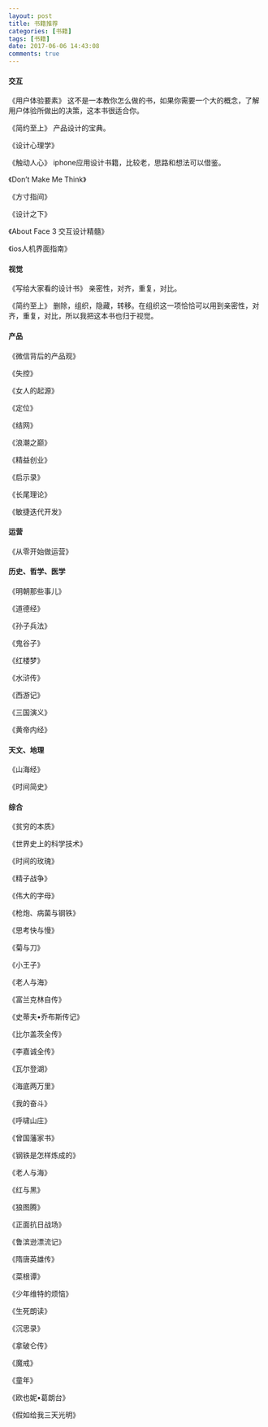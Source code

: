 ```yaml
---
layout: post
title: 书籍推荐
categories: [书籍]
tags: [书籍]
date: 2017-06-06 14:43:08
comments: true
---
```


#### 交互

《用户体验要素》
    这不是一本教你怎么做的书，如果你需要一个大的概念，了解用户体验所做出的决策，这本书很适合你。

《简约至上》
    产品设计的宝典。

《设计心理学》

《触动人心》
    iphone应用设计书籍，比较老，思路和想法可以借鉴。

《Don’t Make Me Think》

《方寸指间》

《设计之下》

《About Face 3 交互设计精髓》

《ios人机界面指南》


#### 视觉

《写给大家看的设计书》
    亲密性，对齐，重复，对比。

《简约至上》
    删除，组织，隐藏，转移。在组织这一项恰恰可以用到亲密性，对齐，重复，对比，所以我把这本书也归于视觉。
    
#### 产品

《微信背后的产品观》

《失控》

《女人的起源》

《定位》

《结网》

《浪潮之巅》

《精益创业》

《启示录》

《长尾理论》

《敏捷迭代开发》

#### 运营

《从零开始做运营》

#### 历史、哲学、医学

《明朝那些事儿》

《道德经》

《孙子兵法》

《鬼谷子》

《红楼梦》

《水浒传》

《西游记》

《三国演义》

《黄帝内经》

#### 天文、地理

《山海经》

《时间简史》

#### 综合

《贫穷的本质》

《世界史上的科学技术》

《时间的玫瑰》

《精子战争》

《伟大的字母》

《枪炮、病菌与钢铁》

《思考快与慢》

《菊与刀》

《小王子》

《老人与海》

《富兰克林自传》

《史蒂夫•乔布斯传记》

《比尔盖茨全传》

《李嘉诚全传》

《瓦尔登湖》

《海底两万里》

《我的奋斗》

《呼啸山庄》

《曾国藩家书》

《钢铁是怎样炼成的》

《老人与海》

《红与黑》

《狼图腾》

《正面抗日战场》

《鲁滨逊漂流记》

《隋唐英雄传》

《菜根谭》

《少年维特的烦恼》

《生死朗读》

《沉思录》

《拿破仑传》

《魔戒》

《童年》

《欧也妮•葛朗台》

《假如给我三天光明》


